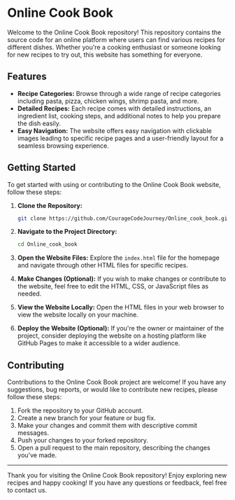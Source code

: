# Online Cook Book

Welcome to the Online Cook Book repository! This repository contains the source code for an online platform where users can find various recipes for different dishes. Whether you're a cooking enthusiast or someone looking for new recipes to try out, this website has something for everyone.

## Features

- **Recipe Categories:** Browse through a wide range of recipe categories including pasta, pizza, chicken wings, shrimp pasta, and more.
- **Detailed Recipes:** Each recipe comes with detailed instructions, an ingredient list, cooking steps, and additional notes to help you prepare the dish easily.
- **Easy Navigation:** The website offers easy navigation with clickable images leading to specific recipe pages and a user-friendly layout for a seamless browsing experience.

## Getting Started

To get started with using or contributing to the Online Cook Book website, follow these steps:

1. **Clone the Repository:** 
   ```bash
   git clone https://github.com/CourageCodeJourney/Online_cook_book.git
   ```

2. **Navigate to the Project Directory:**
   ```bash
   cd Online_cook_book
   ```

3. **Open the Website Files:**
   Explore the `index.html` file for the homepage and navigate through other HTML files for specific recipes.

4. **Make Changes (Optional):**
   If you wish to make changes or contribute to the website, feel free to edit the HTML, CSS, or JavaScript files as needed.

5. **View the Website Locally:**
   Open the HTML files in your web browser to view the website locally on your machine.

6. **Deploy the Website (Optional):**
   If you're the owner or maintainer of the project, consider deploying the website on a hosting platform like GitHub Pages to make it accessible to a wider audience.

## Contributing

Contributions to the Online Cook Book project are welcome! If you have any suggestions, bug reports, or would like to contribute new recipes, please follow these steps:

1. Fork the repository to your GitHub account.
2. Create a new branch for your feature or bug fix.
3. Make your changes and commit them with descriptive commit messages.
4. Push your changes to your forked repository.
5. Open a pull request to the main repository, describing the changes you've made.

---

Thank you for visiting the Online Cook Book repository! Enjoy exploring new recipes and happy cooking! If you have any questions or feedback, feel free to contact us.
